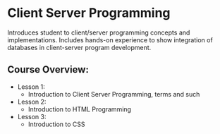 # Client Server Programming

Introduces student to client/server programming concepts and implementations. Includes hands-on experience to show integration of databases in client-server program development.

## Course Overview:
- Lesson 1:
  - Introduction to Client Server Programming, terms and such
- Lesson 2:
  - Introduction to HTML Programming
- Lesson 3:
  - Introduction to CSS
